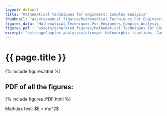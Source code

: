 ```yaml
---
layout: default
title: "Mathematical techniques for engineers: Complex analysis"
thumbnail: "assets/manual_figures/Mathematical_Techniques_For_Engineers_Complex_Analysis/thumbnail.png"
figures_data: "Mathematical_Techniques_For_Engineers_Complex_Analysis_figures"
figures_pdf : "assets/generated_figures/Mathematical_Techniques_For_Engineers_Complex_Analysis/Mathematical_Techniques_For_Engineers_Complex_Analysis.pdf"
excerpt: "<strong>Complex analysis</strong>: Holomorphic functions, Cauchy's theorem, Argument principle, Rouches theorem... <br>"
---
```

<h1>{{ page.title }}</h1>

{% include figures.html %}

<h2>PDF of all the figures:</h2>

{% include figures_PDF.html %}

<p>MathJax test: $E = mc^2$</p>